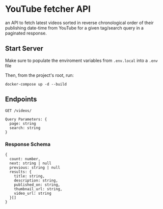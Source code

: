 # YouTube fetcher API

an API to fetch latest videos sorted in reverse chronological order of their publishing date-time from YouTube for a given tag/search query in a paginated response.

## Start Server

Make sure to populate the enviroment variables from `.env.local` into a `.env` file

Then, from the project's root, run:

```
docker-compose up -d --build
```

## Endpoints

```
GET /videos/

Query Parameters: {
  page: string
  search: string
}

```

### Response Schema

```
{
  count: number,
  next: string | null
  previous: string | null
  results: {
    title: string, 
    description: string, 
    published_on: string, 
    thumbnail_url: string, 
    video_url: string
  }[]
}
```
